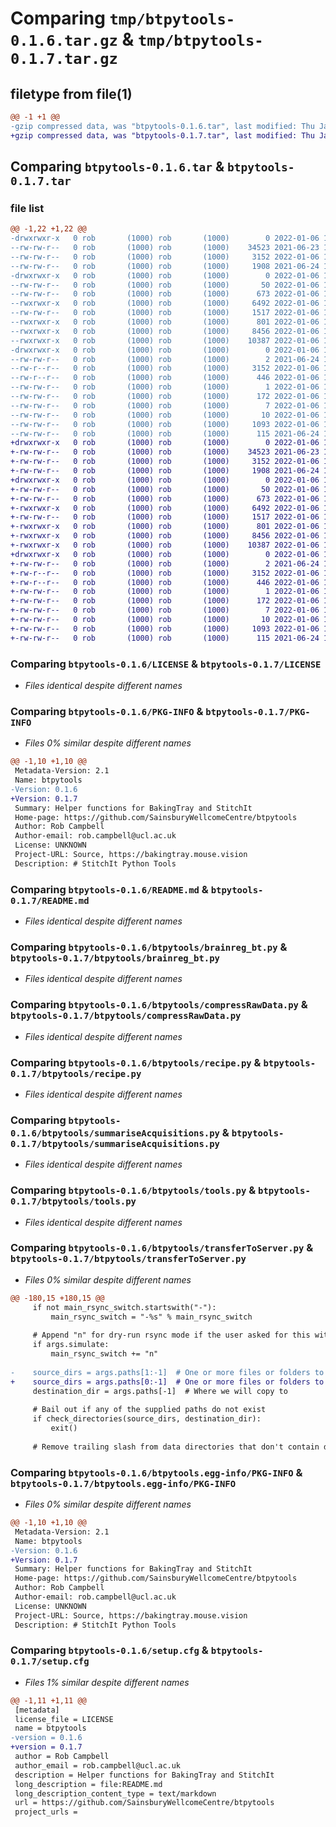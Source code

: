 # Comparing `tmp/btpytools-0.1.6.tar.gz` & `tmp/btpytools-0.1.7.tar.gz`

## filetype from file(1)

```diff
@@ -1 +1 @@
-gzip compressed data, was "btpytools-0.1.6.tar", last modified: Thu Jan  6 14:36:11 2022, max compression
+gzip compressed data, was "btpytools-0.1.7.tar", last modified: Thu Jan  6 14:44:53 2022, max compression
```

## Comparing `btpytools-0.1.6.tar` & `btpytools-0.1.7.tar`

### file list

```diff
@@ -1,22 +1,22 @@
-drwxrwxr-x   0 rob       (1000) rob       (1000)        0 2022-01-06 14:36:11.132627 btpytools-0.1.6/
--rw-rw-r--   0 rob       (1000) rob       (1000)    34523 2021-06-23 14:50:37.000000 btpytools-0.1.6/LICENSE
--rw-rw-r--   0 rob       (1000) rob       (1000)     3152 2022-01-06 14:36:11.132627 btpytools-0.1.6/PKG-INFO
--rw-rw-r--   0 rob       (1000) rob       (1000)     1908 2021-06-24 14:33:27.000000 btpytools-0.1.6/README.md
-drwxrwxr-x   0 rob       (1000) rob       (1000)        0 2022-01-06 14:36:11.132627 btpytools-0.1.6/btpytools/
--rw-rw-r--   0 rob       (1000) rob       (1000)       50 2022-01-06 14:35:07.000000 btpytools-0.1.6/btpytools/__init__.py
--rw-rw-r--   0 rob       (1000) rob       (1000)      673 2022-01-06 13:30:41.000000 btpytools-0.1.6/btpytools/brainreg_bt.py
--rwxrwxr-x   0 rob       (1000) rob       (1000)     6492 2022-01-06 13:30:41.000000 btpytools-0.1.6/btpytools/compressRawData.py
--rw-rw-r--   0 rob       (1000) rob       (1000)     1517 2022-01-06 13:30:41.000000 btpytools-0.1.6/btpytools/recipe.py
--rwxrwxr-x   0 rob       (1000) rob       (1000)      801 2022-01-06 13:30:41.000000 btpytools-0.1.6/btpytools/summariseAcquisitions.py
--rwxrwxr-x   0 rob       (1000) rob       (1000)     8456 2022-01-06 13:30:41.000000 btpytools-0.1.6/btpytools/tools.py
--rwxrwxr-x   0 rob       (1000) rob       (1000)    10387 2022-01-06 14:36:10.000000 btpytools-0.1.6/btpytools/transferToServer.py
-drwxrwxr-x   0 rob       (1000) rob       (1000)        0 2022-01-06 14:36:11.132627 btpytools-0.1.6/btpytools.egg-info/
--rw-rw-r--   0 rob       (1000) rob       (1000)        2 2021-06-24 14:04:23.000000 btpytools-0.1.6/btpytools.egg-info/.gitignore
--rw-r--r--   0 rob       (1000) rob       (1000)     3152 2022-01-06 14:36:11.000000 btpytools-0.1.6/btpytools.egg-info/PKG-INFO
--rw-r--r--   0 rob       (1000) rob       (1000)      446 2022-01-06 14:36:11.000000 btpytools-0.1.6/btpytools.egg-info/SOURCES.txt
--rw-rw-r--   0 rob       (1000) rob       (1000)        1 2022-01-06 14:36:11.000000 btpytools-0.1.6/btpytools.egg-info/dependency_links.txt
--rw-rw-r--   0 rob       (1000) rob       (1000)      172 2022-01-06 14:36:11.000000 btpytools-0.1.6/btpytools.egg-info/entry_points.txt
--rw-rw-r--   0 rob       (1000) rob       (1000)        7 2022-01-06 14:36:11.000000 btpytools-0.1.6/btpytools.egg-info/requires.txt
--rw-rw-r--   0 rob       (1000) rob       (1000)       10 2022-01-06 14:36:11.000000 btpytools-0.1.6/btpytools.egg-info/top_level.txt
--rw-rw-r--   0 rob       (1000) rob       (1000)     1093 2022-01-06 14:36:11.132627 btpytools-0.1.6/setup.cfg
--rw-rw-r--   0 rob       (1000) rob       (1000)      115 2021-06-24 13:12:55.000000 btpytools-0.1.6/setup.py
+drwxrwxr-x   0 rob       (1000) rob       (1000)        0 2022-01-06 14:44:53.896511 btpytools-0.1.7/
+-rw-rw-r--   0 rob       (1000) rob       (1000)    34523 2021-06-23 14:50:37.000000 btpytools-0.1.7/LICENSE
+-rw-rw-r--   0 rob       (1000) rob       (1000)     3152 2022-01-06 14:44:53.896511 btpytools-0.1.7/PKG-INFO
+-rw-rw-r--   0 rob       (1000) rob       (1000)     1908 2021-06-24 14:33:27.000000 btpytools-0.1.7/README.md
+drwxrwxr-x   0 rob       (1000) rob       (1000)        0 2022-01-06 14:44:53.896511 btpytools-0.1.7/btpytools/
+-rw-rw-r--   0 rob       (1000) rob       (1000)       50 2022-01-06 14:44:01.000000 btpytools-0.1.7/btpytools/__init__.py
+-rw-rw-r--   0 rob       (1000) rob       (1000)      673 2022-01-06 13:30:41.000000 btpytools-0.1.7/btpytools/brainreg_bt.py
+-rwxrwxr-x   0 rob       (1000) rob       (1000)     6492 2022-01-06 13:30:41.000000 btpytools-0.1.7/btpytools/compressRawData.py
+-rw-rw-r--   0 rob       (1000) rob       (1000)     1517 2022-01-06 13:30:41.000000 btpytools-0.1.7/btpytools/recipe.py
+-rwxrwxr-x   0 rob       (1000) rob       (1000)      801 2022-01-06 13:30:41.000000 btpytools-0.1.7/btpytools/summariseAcquisitions.py
+-rwxrwxr-x   0 rob       (1000) rob       (1000)     8456 2022-01-06 13:30:41.000000 btpytools-0.1.7/btpytools/tools.py
+-rwxrwxr-x   0 rob       (1000) rob       (1000)    10387 2022-01-06 14:43:24.000000 btpytools-0.1.7/btpytools/transferToServer.py
+drwxrwxr-x   0 rob       (1000) rob       (1000)        0 2022-01-06 14:44:53.896511 btpytools-0.1.7/btpytools.egg-info/
+-rw-rw-r--   0 rob       (1000) rob       (1000)        2 2021-06-24 14:04:23.000000 btpytools-0.1.7/btpytools.egg-info/.gitignore
+-rw-r--r--   0 rob       (1000) rob       (1000)     3152 2022-01-06 14:44:53.000000 btpytools-0.1.7/btpytools.egg-info/PKG-INFO
+-rw-r--r--   0 rob       (1000) rob       (1000)      446 2022-01-06 14:44:53.000000 btpytools-0.1.7/btpytools.egg-info/SOURCES.txt
+-rw-rw-r--   0 rob       (1000) rob       (1000)        1 2022-01-06 14:44:53.000000 btpytools-0.1.7/btpytools.egg-info/dependency_links.txt
+-rw-rw-r--   0 rob       (1000) rob       (1000)      172 2022-01-06 14:44:53.000000 btpytools-0.1.7/btpytools.egg-info/entry_points.txt
+-rw-rw-r--   0 rob       (1000) rob       (1000)        7 2022-01-06 14:44:53.000000 btpytools-0.1.7/btpytools.egg-info/requires.txt
+-rw-rw-r--   0 rob       (1000) rob       (1000)       10 2022-01-06 14:44:53.000000 btpytools-0.1.7/btpytools.egg-info/top_level.txt
+-rw-rw-r--   0 rob       (1000) rob       (1000)     1093 2022-01-06 14:44:53.896511 btpytools-0.1.7/setup.cfg
+-rw-rw-r--   0 rob       (1000) rob       (1000)      115 2021-06-24 13:12:55.000000 btpytools-0.1.7/setup.py
```

### Comparing `btpytools-0.1.6/LICENSE` & `btpytools-0.1.7/LICENSE`

 * *Files identical despite different names*

### Comparing `btpytools-0.1.6/PKG-INFO` & `btpytools-0.1.7/PKG-INFO`

 * *Files 0% similar despite different names*

```diff
@@ -1,10 +1,10 @@
 Metadata-Version: 2.1
 Name: btpytools
-Version: 0.1.6
+Version: 0.1.7
 Summary: Helper functions for BakingTray and StitchIt
 Home-page: https://github.com/SainsburyWellcomeCentre/btpytools
 Author: Rob Campbell
 Author-email: rob.campbell@ucl.ac.uk
 License: UNKNOWN
 Project-URL: Source, https://bakingtray.mouse.vision
 Description: # StitchIt Python Tools
```

### Comparing `btpytools-0.1.6/README.md` & `btpytools-0.1.7/README.md`

 * *Files identical despite different names*

### Comparing `btpytools-0.1.6/btpytools/brainreg_bt.py` & `btpytools-0.1.7/btpytools/brainreg_bt.py`

 * *Files identical despite different names*

### Comparing `btpytools-0.1.6/btpytools/compressRawData.py` & `btpytools-0.1.7/btpytools/compressRawData.py`

 * *Files identical despite different names*

### Comparing `btpytools-0.1.6/btpytools/recipe.py` & `btpytools-0.1.7/btpytools/recipe.py`

 * *Files identical despite different names*

### Comparing `btpytools-0.1.6/btpytools/summariseAcquisitions.py` & `btpytools-0.1.7/btpytools/summariseAcquisitions.py`

 * *Files identical despite different names*

### Comparing `btpytools-0.1.6/btpytools/tools.py` & `btpytools-0.1.7/btpytools/tools.py`

 * *Files identical despite different names*

### Comparing `btpytools-0.1.6/btpytools/transferToServer.py` & `btpytools-0.1.7/btpytools/transferToServer.py`

 * *Files 0% similar despite different names*

```diff
@@ -180,15 +180,15 @@
     if not main_rsync_switch.startswith("-"):
         main_rsync_switch = "-%s" % main_rsync_switch
 
     # Append "n" for dry-run rsync mode if the user asked for this with the -s flag at CLI
     if args.simulate:
         main_rsync_switch += "n"
 
-    source_dirs = args.paths[1:-1]  # One or more files or folders to copy
+    source_dirs = args.paths[0:-1]  # One or more files or folders to copy
     destination_dir = args.paths[-1]  # Where we will copy to
 
     # Bail out if any of the supplied paths do not exist
     if check_directories(source_dirs, destination_dir):
         exit()
 
     # Remove trailing slash from data directories that don't contain data sub-directories
```

### Comparing `btpytools-0.1.6/btpytools.egg-info/PKG-INFO` & `btpytools-0.1.7/btpytools.egg-info/PKG-INFO`

 * *Files 0% similar despite different names*

```diff
@@ -1,10 +1,10 @@
 Metadata-Version: 2.1
 Name: btpytools
-Version: 0.1.6
+Version: 0.1.7
 Summary: Helper functions for BakingTray and StitchIt
 Home-page: https://github.com/SainsburyWellcomeCentre/btpytools
 Author: Rob Campbell
 Author-email: rob.campbell@ucl.ac.uk
 License: UNKNOWN
 Project-URL: Source, https://bakingtray.mouse.vision
 Description: # StitchIt Python Tools
```

### Comparing `btpytools-0.1.6/setup.cfg` & `btpytools-0.1.7/setup.cfg`

 * *Files 1% similar despite different names*

```diff
@@ -1,11 +1,11 @@
 [metadata]
 license_file = LICENSE
 name = btpytools
-version = 0.1.6
+version = 0.1.7
 author = Rob Campbell
 author_email = rob.campbell@ucl.ac.uk
 description = Helper functions for BakingTray and StitchIt
 long_description = file:README.md
 long_description_content_type = text/markdown
 url = https://github.com/SainsburyWellcomeCentre/btpytools
 project_urls =
```

